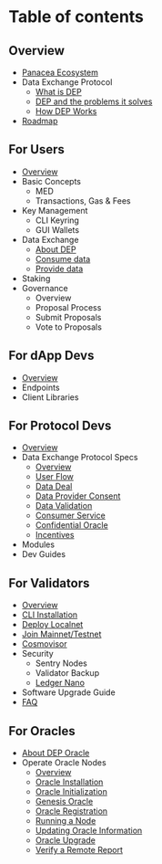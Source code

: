 # Table of contents

## Overview

* [Panacea Ecosystem](0-about-panacea/0-panacea-ecosystem.md)
* Data Exchange Protocol
  * [What is DEP](0-about-panacea/1-data-exchange-protocol/0-what-is-dep.md)
  * [DEP and the problems it solves](0-about-panacea/1-data-exchange-protocol/1-DEP-problems-it-solves.md)
  * [How DEP Works](0-about-panacea/1-data-exchange-protocol/2-How-DEP-works.md)
* [Roadmap](0-about-panacea/2-roadmap.md)

## For Users

* [Overview](1-users/0-overview.md)
* Basic Concepts
  * MED
  * Transactions, Gas & Fees
* Key Management
  * CLI Keyring
  * GUI Wallets
* Data Exchange
  * [About DEP](1-users/3-data-exchange/0-about-dep.md)
  * [Consume data](1-users/3-data-exchange/1-consume-data.md)
  * [Provide data](1-users/3-data-exchange/2-provide-data.md)
* Staking
* Governance
  * Overview
  * Proposal Process
  * Submit Proposals
  * Vote to Proposals

## For dApp Devs

* [Overview](2-dapp-devs/0-overview.md)
* Endpoints
* Client Libraries

## For Protocol Devs

* [Overview](3-protocol-devs/0-overview.md)
* Data Exchange Protocol Specs
  * [Overview](3-protocol-devs/1-dep-specs/0-overview.md)
  * [User Flow](3-protocol-devs/1-dep-specs/1-user-flow.md)
  * [Data Deal](3-protocol-devs/1-dep-specs/2-data-deal.md)
  * [Data Provider Consent](3-protocol-devs/1-dep-specs/3-data-provider-consent.md)
  * [Data Validation](3-protocol-devs/1-dep-specs/4-data-validation.md)
  * [Consumer Service](3-protocol-devs/1-dep-specs/5-consumer-service.md)
  * [Confidential Oracle](3-protocol-devs/1-dep-specs/6-confidential-oracle.md)
  * [Incentives](3-protocol-devs/1-dep-specs/7-incentives.md)
* Modules
* Dev Guides

## For Validators

* [Overview](4-validators/0-overview.md)
* [CLI Installation](4-validators/1-cli-installation.md)
* [Deploy Localnet](4-validators/2-deploy-localnet.md)
* [Join Mainnet/Testnet](4-validators/3-join-mainnet-testnet.md)
* [Cosmovisor](4-validators/4-cosmovisor.md)
* Security
  * Sentry Nodes
  * Validator Backup
  * [Ledger Nano](4-validators/5-security/2-ledger-nano.md)
* Software Upgrade Guide
* [FAQ](4-validators/7-faq.md)

## For Oracles

* [About DEP Oracle](5-oracles/0-about-dep-oracle.md)
* Operate Oracle Nodes
  * [Overview](5-oracles/1-operate-oracle-nodes/0-overview.md)
  * [Oracle Installation](5-oracles/1-operate-oracle-nodes/1-oracle-installation.md)
  * [Oracle Initialization](5-oracles/1-operate-oracle-nodes/2-oracle-intialization.md)
  * [Genesis Oracle](5-oracles/1-operate-oracle-nodes/3-genesis-oracle.md)
  * [Oracle Registration](5-oracles/1-operate-oracle-nodes/4-oracle-registration.md)
  * [Running a Node](5-oracles/1-operate-oracle-nodes/5-running-oracle-node.md)
  * [Updating Oracle Information](5-oracles/1-operate-oracle-nodes/6-update-oracle-info.md)
  * [Oracle Upgrade](5-oracles/1-operate-oracle-nodes/7-oracle-upgrade.md)
  * [Verify a Remote Report](5-oracles/1-operate-oracle-nodes/8-verify-remote-report.md)